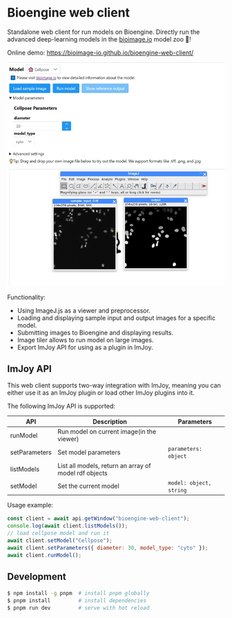 # Bioengine web client

Standalone web client for run models on Bioengine.
Directly run the advanced deep-learning models in the [bioimage.io](https://bioimage.io/#/) model zoo 🦒!

Online demo: https://bioimage-io.github.io/bioengine-web-client/

![demo](./screenshot_bwc.png)

Functionality:

- Using ImageJ.js as a viewer and preprocessor.
- Loading and displaying sample input and output images for a specific model.
- Submitting images to Bioengine and displaying results.
- Image tiler allows to run model on large images.
- Export ImJoy API for using as a plugin in ImJoy.

## ImJoy API

This web client supports two-way integration with ImJoy, meaning you can either use it as an ImJoy plugin or load other ImJoy plugins into it.

The following ImJoy API is supported:

| API           | Description                                           | Parameters              |
| ------------- | ----------------------------------------------------- | ----------------------- |
| runModel      | Run model on current image(in the viewer)             |                         |
| setParameters | Set model parameters                                  | `parameters: object`    |
| listModels    | List all models, return an array of model rdf objects |                         |
| setModel      | Set the current model                                 | `model: object, string` |

Usage example:

```javascript
const client = await api.getWindow("bioengine-web-client");
console.log(await client.listModels());
// load cellpose model and run it
await client.setModel("Cellpose");
await client.setParameters({ diameter: 30, model_type: "cyto" });
await client.runModel();
```

## Development

```bash
$ npm install -g pnpm  # install pnpm globally
$ pnpm install         # install dependencies
$ pnpm run dev         # serve with hot reload
```
